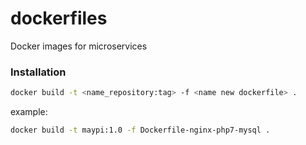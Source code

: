 # dockerfiles
Docker images for microservices

### Installation

```sh
docker build -t <name_repository:tag> -f <name new dockerfile> .
```

example:
```sh
docker build -t maypi:1.0 -f Dockerfile-nginx-php7-mysql .
```
